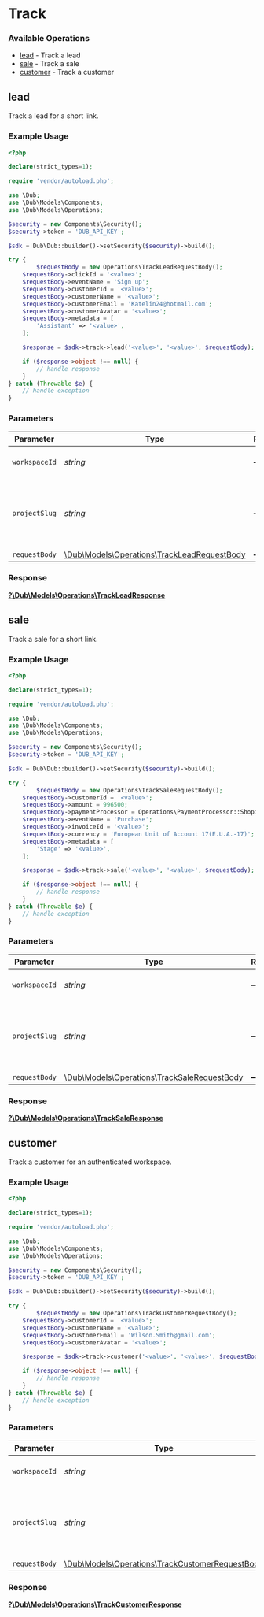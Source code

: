 # Track


### Available Operations

* [lead](#lead) - Track a lead
* [sale](#sale) - Track a sale
* [customer](#customer) - Track a customer

## lead

Track a lead for a short link.

### Example Usage

```php
<?php

declare(strict_types=1);

require 'vendor/autoload.php';

use \Dub;
use \Dub\Models\Components;
use \Dub\Models\Operations;

$security = new Components\Security();
$security->token = 'DUB_API_KEY';

$sdk = Dub\Dub::builder()->setSecurity($security)->build();

try {
        $requestBody = new Operations\TrackLeadRequestBody();
    $requestBody->clickId = '<value>';
    $requestBody->eventName = 'Sign up';
    $requestBody->customerId = '<value>';
    $requestBody->customerName = '<value>';
    $requestBody->customerEmail = 'Katelin24@hotmail.com';
    $requestBody->customerAvatar = '<value>';
    $requestBody->metadata = [
        'Assistant' => '<value>',
    ];

    $response = $sdk->track->lead('<value>', '<value>', $requestBody);

    if ($response->object !== null) {
        // handle response
    }
} catch (Throwable $e) {
    // handle exception
}
```

### Parameters

| Parameter                                                                                      | Type                                                                                           | Required                                                                                       | Description                                                                                    |
| ---------------------------------------------------------------------------------------------- | ---------------------------------------------------------------------------------------------- | ---------------------------------------------------------------------------------------------- | ---------------------------------------------------------------------------------------------- |
| `workspaceId`                                                                                  | *string*                                                                                       | :heavy_minus_sign:                                                                             | The ID of the workspace.                                                                       |
| `projectSlug`                                                                                  | *string*                                                                                       | :heavy_minus_sign:                                                                             | The slug of the project. This field is deprecated – use `workspaceId` instead.                 |
| `requestBody`                                                                                  | [\Dub\Models\Operations\TrackLeadRequestBody](../../Models/Operations/TrackLeadRequestBody.md) | :heavy_minus_sign:                                                                             | N/A                                                                                            |


### Response

**[?\Dub\Models\Operations\TrackLeadResponse](../../Models/Operations/TrackLeadResponse.md)**


## sale

Track a sale for a short link.

### Example Usage

```php
<?php

declare(strict_types=1);

require 'vendor/autoload.php';

use \Dub;
use \Dub\Models\Components;
use \Dub\Models\Operations;

$security = new Components\Security();
$security->token = 'DUB_API_KEY';

$sdk = Dub\Dub::builder()->setSecurity($security)->build();

try {
        $requestBody = new Operations\TrackSaleRequestBody();
    $requestBody->customerId = '<value>';
    $requestBody->amount = 996500;
    $requestBody->paymentProcessor = Operations\PaymentProcessor::Shopify;
    $requestBody->eventName = 'Purchase';
    $requestBody->invoiceId = '<value>';
    $requestBody->currency = 'European Unit of Account 17(E.U.A.-17)';
    $requestBody->metadata = [
        'Stage' => '<value>',
    ];

    $response = $sdk->track->sale('<value>', '<value>', $requestBody);

    if ($response->object !== null) {
        // handle response
    }
} catch (Throwable $e) {
    // handle exception
}
```

### Parameters

| Parameter                                                                                      | Type                                                                                           | Required                                                                                       | Description                                                                                    |
| ---------------------------------------------------------------------------------------------- | ---------------------------------------------------------------------------------------------- | ---------------------------------------------------------------------------------------------- | ---------------------------------------------------------------------------------------------- |
| `workspaceId`                                                                                  | *string*                                                                                       | :heavy_minus_sign:                                                                             | The ID of the workspace.                                                                       |
| `projectSlug`                                                                                  | *string*                                                                                       | :heavy_minus_sign:                                                                             | The slug of the project. This field is deprecated – use `workspaceId` instead.                 |
| `requestBody`                                                                                  | [\Dub\Models\Operations\TrackSaleRequestBody](../../Models/Operations/TrackSaleRequestBody.md) | :heavy_minus_sign:                                                                             | N/A                                                                                            |


### Response

**[?\Dub\Models\Operations\TrackSaleResponse](../../Models/Operations/TrackSaleResponse.md)**


## customer

Track a customer for an authenticated workspace.

### Example Usage

```php
<?php

declare(strict_types=1);

require 'vendor/autoload.php';

use \Dub;
use \Dub\Models\Components;
use \Dub\Models\Operations;

$security = new Components\Security();
$security->token = 'DUB_API_KEY';

$sdk = Dub\Dub::builder()->setSecurity($security)->build();

try {
        $requestBody = new Operations\TrackCustomerRequestBody();
    $requestBody->customerId = '<value>';
    $requestBody->customerName = '<value>';
    $requestBody->customerEmail = 'Wilson.Smith@gmail.com';
    $requestBody->customerAvatar = '<value>';

    $response = $sdk->track->customer('<value>', '<value>', $requestBody);

    if ($response->object !== null) {
        // handle response
    }
} catch (Throwable $e) {
    // handle exception
}
```

### Parameters

| Parameter                                                                                              | Type                                                                                                   | Required                                                                                               | Description                                                                                            |
| ------------------------------------------------------------------------------------------------------ | ------------------------------------------------------------------------------------------------------ | ------------------------------------------------------------------------------------------------------ | ------------------------------------------------------------------------------------------------------ |
| `workspaceId`                                                                                          | *string*                                                                                               | :heavy_minus_sign:                                                                                     | The ID of the workspace.                                                                               |
| `projectSlug`                                                                                          | *string*                                                                                               | :heavy_minus_sign:                                                                                     | The slug of the project. This field is deprecated – use `workspaceId` instead.                         |
| `requestBody`                                                                                          | [\Dub\Models\Operations\TrackCustomerRequestBody](../../Models/Operations/TrackCustomerRequestBody.md) | :heavy_minus_sign:                                                                                     | N/A                                                                                                    |


### Response

**[?\Dub\Models\Operations\TrackCustomerResponse](../../Models/Operations/TrackCustomerResponse.md)**

